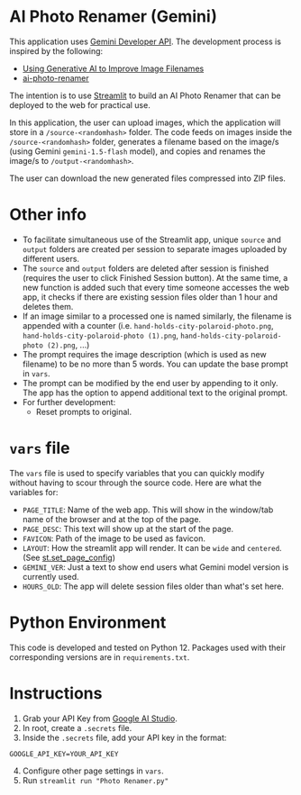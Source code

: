 # AI Photo Renamer (Gemini)
This application uses [Gemini Developer API](https://ai.google.dev/). The development process is inspired by the following:

* [Using Generative AI to Improve Image Filenames](https://www.raymondcamden.com/2024/01/26/using-generative-ai-to-improve-image-filenames)
* [ai-photo-renamer](https://github.com/philspaceagency/ai-photo-renamer)

The intention is to use [Streamlit](https://streamlit.io/) to build an AI Photo Renamer that can be deployed to the web for practical use.

In this application, the user can upload images, which the application will store in a `/source-<randomhash>` folder. The code feeds on images inside the `/source-<randomhash>` folder, generates a filename based on the image/s (using Gemini `gemini-1.5-flash` model), and copies and renames the image/s to `/output-<randomhash>`.

The user can download the new generated files compressed into ZIP files.

# Other info
* To facilitate simultaneous use of the Streamlit app, unique `source` and `output` folders are created per session to separate images uploaded by different users. 
* The `source` and `output` folders are deleted after session is finished (requires the user to click Finished Session button). At the same time, a new function is added such that every time someone accesses the web app, it checks if there are existing session files older than 1 hour and deletes them.
* If an image similar to a processed one is named similarly, the filename is appended with a counter (i.e. `hand-holds-city-polaroid-photo.png`, `hand-holds-city-polaroid-photo (1).png`, `hand-holds-city-polaroid-photo (2).png`, ...)
* The prompt requires the image description (which is used as new filename) to be no more than 5 words. You can update the base prompt in `vars`.
* The prompt can be modified by the end user by appending to it only. The app has the option to append additional text to the original prompt.
* For further development:
    * Reset prompts to original.

# `vars` file
The `vars` file is used to specify variables that you can quickly modify without having to scour through the source code. Here are what the variables for:

* `PAGE_TITLE`: Name of the web app. This will show in the window/tab name of the browser and at the top of the page.
* `PAGE_DESC`: This text will show up at the start of the page.
* `FAVICON`: Path of the image to be used as favicon.
* `LAYOUT`: How the streamlit app will render. It can be `wide` and `centered`. (See [st.set_page_config](https://docs.streamlit.io/develop/api-reference/configuration/st.set_page_config))
* `GEMINI_VER`: Just a text to show end users what Gemini model version is currently used.
* `HOURS_OLD`: The app will delete session files older than what's set here.


# Python Environment
This code is developed and tested on Python 12. Packages used with their corresponding versions are in `requirements.txt`.

# Instructions
1. Grab your API Key from [Google AI Studio](https://aistudio.google.com/).
2. In root, create a `.secrets` file.
3. Inside the `.secrets` file, add your API key in the format:
```
GOOGLE_API_KEY=YOUR_API_KEY
```
4. Configure other page settings in `vars`.
5. Run `streamlit run "Photo Renamer.py"`

